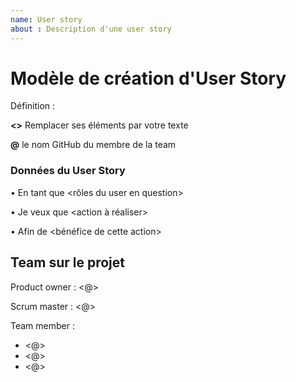 ```yaml
---
name: User story
about : Description d'une user story
---
```


# Modèle de création d'User Story

Définition : 

**<>** Remplacer ses éléments par votre texte

**@** le nom GitHub du membre de la team

<h3>Données du User Story</h3>

• En tant que <rôles du user en question>

• Je veux que <action à réaliser>

• Afin de <bénéfice de cette action>

## Team sur le projet

Product owner : <@>

Scrum master : <@>

Team member :  
- <@>
- <@>
 - <@>
